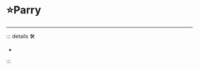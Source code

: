 # ⭐<labor>Parry</labor>

---

<!-- =================================================== -->
<!-- =================================================== -->
<!-- =================================================== -->
<!-- =================================================== -->
<!-- =================================================== -->
::: details 🛠

-

:::